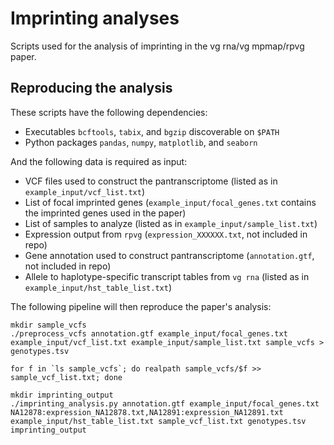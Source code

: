 # Imprinting analyses

Scripts used for the analysis of imprinting in the vg rna/vg mpmap/rpvg paper.

## Reproducing the analysis

These scripts have the following dependencies:

* Executables `bcftools`, `tabix`, and `bgzip` discoverable on `$PATH`
* Python packages `pandas`, `numpy`, `matplotlib`, and `seaborn`

And the following data is required as input:

* VCF files used to construct the pantranscriptome (listed as in `example_input/vcf_list.txt`)
* List of focal imprinted genes (`example_input/focal_genes.txt` contains the imprinted genes used in the paper)
* List of samples to analyze (listed as in `example_input/sample_list.txt`)
* Expression output from `rpvg` (`expression_XXXXXX.txt`, not included in repo)
* Gene annotation used to construct pantranscriptome (`annotation.gtf`, not included in repo)
* Allele to haplotype-specific transcript tables from `vg rna` (listed as in `example_input/hst_table_list.txt`)

The following pipeline will then reproduce the paper's analysis:

	mkdir sample_vcfs
	./preprocess_vcfs annotation.gtf example_input/focal_genes.txt example_input/vcf_list.txt example_input/sample_list.txt sample_vcfs > genotypes.tsv
	
	for f in `ls sample_vcfs`; do realpath sample_vcfs/$f >> sample_vcf_list.txt; done
	
	mkdir imprinting_output
	./imprinting_analysis.py annotation.gtf example_input/focal_genes.txt NA12878:expression_NA12878.txt,NA12891:expression_NA12891.txt example_input/hst_table_list.txt sample_vcf_list.txt genotypes.tsv imprinting_output